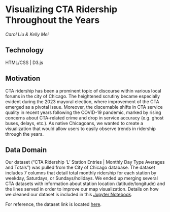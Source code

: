 # Visualizing CTA Ridership Throughout the Years  
_Carol Liu & Kelly Mei_

## Technology
HTML/CSS | D3.js

## Motivation
CTA ridership has been a prominent topic of discourse within various local forums in the city of Chicago. The heightened scrutiny became especially evident during the 2023 mayoral election, where improvement of the CTA emerged as a pivotal issue. Moreover, the discernable shifts in CTA service quality in recent years following the COVID-19 pandemic, marked by rising concerns about CTA-related crime and drop in service accuracy (e.g. ghost buses, delays, etc.). As native Chicagoans, we wanted to create a visualization that would allow users to easily observe trends in ridership through the years.

## Data Domain
Our dataset (“CTA Ridership ‘L’ Station Entries | Monthly Day Type Averages and Totals”) was pulled from the City of Chicago database. The dataset includes 7 columns that detail total monthly ridership for each station by weekday, Saturdays, or Sundays/holidays. 
We ended up merging several CTA datasets with information about station location (latitude/longitude) and the lines served in order to improve our map visualization. Details on how we cleaned our dataset is included in this [Jupyter Notebook](data-cleaning.ipynb).

For reference, the dataset link is located [here](https://data.cityofchicago.org/Transportation/CTA-Ridership-L-Station-Entries-Monthly-Day-Type-A/t2rn-p8d7/about_data).



